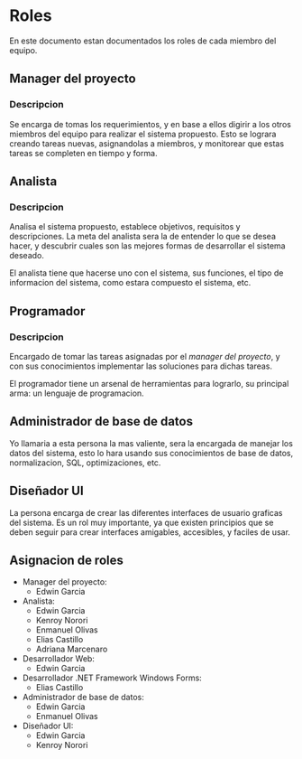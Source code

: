 # Roles

En este documento estan documentados los roles de cada miembro del equipo.

## Manager del proyecto

### Descripcion

Se encarga de tomas los requerimientos, y en base a ellos digirir a los otros miembros del equipo para realizar el sistema propuesto. Esto se lograra creando tareas nuevas, asignandolas a miembros, y monitorear que estas tareas se completen en tiempo y forma.

## Analista

### Descripcion

Analisa el sistema propuesto, establece objetivos, requisitos y descripciones. La meta del analista sera la de entender lo que se desea hacer, y descubrir cuales son las mejores formas de desarrollar el sistema deseado.

El analista tiene que hacerse uno con el sistema, sus funciones, el tipo de informacion del sistema, como estara compuesto el sistema, etc.

## Programador

### Descripcion

Encargado de tomar las tareas asignadas por el _manager del proyecto_, y con sus conocimientos implementar las soluciones para dichas tareas.

El programador tiene un arsenal de herramientas para lograrlo, su principal arma: un lenguaje de programacion.

## Administrador de base de datos

Yo llamaria a esta persona la mas valiente, sera la encargada de manejar los datos del sistema, esto lo hara usando sus conocimientos de base de datos, normalizacion, SQL, optimizaciones, etc.

## Diseñador UI

La persona encarga de crear las diferentes interfaces de usuario graficas del sistema. Es un rol muy importante, ya que existen principios que se deben seguir para crear interfaces amigables, accesibles, y faciles de usar.

## Asignacion de roles

- Manager del proyecto:
  - Edwin Garcia
- Analista:
  - Edwin Garcia
  - Kenroy Norori
  - Enmanuel Olivas
  - Elias Castillo
  - Adriana Marcenaro
- Desarrollador Web:
  - Edwin Garcia
- Desarrollador .NET Framework Windows Forms:
  - Elias Castillo
- Administrador de base de datos:
  - Edwin Garcia
  - Enmanuel Olivas
- Diseñador UI:
  - Edwin Garcia
  - Kenroy Norori
